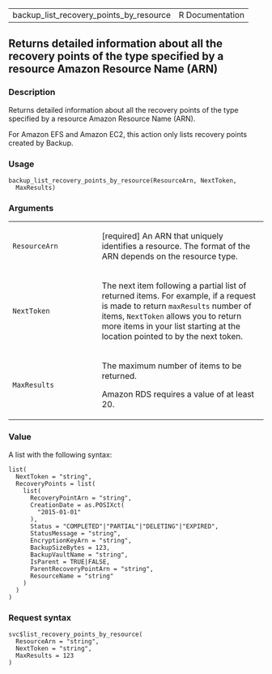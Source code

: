 <table style="width: 100%;">
<tbody>
<tr class="odd">
<td>backup_list_recovery_points_by_resource</td>
<td style="text-align: right;">R Documentation</td>
</tr>
</tbody>
</table>

## Returns detailed information about all the recovery points of the type specified by a resource Amazon Resource Name (ARN)

### Description

Returns detailed information about all the recovery points of the type
specified by a resource Amazon Resource Name (ARN).

For Amazon EFS and Amazon EC2, this action only lists recovery points
created by Backup.

### Usage

    backup_list_recovery_points_by_resource(ResourceArn, NextToken,
      MaxResults)

### Arguments

<table>
<colgroup>
<col style="width: 35%" />
<col style="width: 65%" />
</colgroup>
<tbody>
<tr class="odd">
<td><code
id="backup_list_recovery_points_by_resource_:_ResourceArn">ResourceArn</code></td>
<td><p>[required] An ARN that uniquely identifies a resource. The format
of the ARN depends on the resource type.</p></td>
</tr>
<tr class="even">
<td><code
id="backup_list_recovery_points_by_resource_:_NextToken">NextToken</code></td>
<td><p>The next item following a partial list of returned items. For
example, if a request is made to return <code>maxResults</code> number
of items, <code>NextToken</code> allows you to return more items in your
list starting at the location pointed to by the next token.</p></td>
</tr>
<tr class="odd">
<td><code
id="backup_list_recovery_points_by_resource_:_MaxResults">MaxResults</code></td>
<td><p>The maximum number of items to be returned.</p>
<p>Amazon RDS requires a value of at least 20.</p></td>
</tr>
</tbody>
</table>

### Value

A list with the following syntax:

    list(
      NextToken = "string",
      RecoveryPoints = list(
        list(
          RecoveryPointArn = "string",
          CreationDate = as.POSIXct(
            "2015-01-01"
          ),
          Status = "COMPLETED"|"PARTIAL"|"DELETING"|"EXPIRED",
          StatusMessage = "string",
          EncryptionKeyArn = "string",
          BackupSizeBytes = 123,
          BackupVaultName = "string",
          IsParent = TRUE|FALSE,
          ParentRecoveryPointArn = "string",
          ResourceName = "string"
        )
      )
    )

### Request syntax

    svc$list_recovery_points_by_resource(
      ResourceArn = "string",
      NextToken = "string",
      MaxResults = 123
    )
